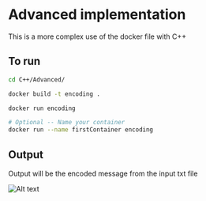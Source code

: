 # Advanced implementation
This is a more complex use of the docker file with C++

## To run
```bash
cd C++/Advanced/

docker build -t encoding .

docker run encoding

# Optional -- Name your container
docker run --name firstContainer encoding
```

## Output
Output will be the encoded message from the input txt file


![Alt text](https://miro.medium.com/max/3840/1*8GFK6AyroOE_7mX9jTrS9A.png "Docker With Go :smiley:")